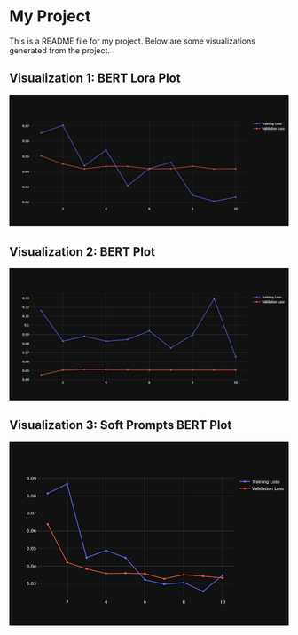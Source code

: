 # My Project

This is a README file for my project. Below are some visualizations generated from the project.

## Visualization 1: BERT Lora Plot

![BERT Lora Plot](assets/bert_lora_plot.png)

## Visualization 2: BERT Plot

![BERT Plot](assets/bert_plot.png)

## Visualization 3: Soft Prompts BERT Plot

![Soft Prompts BERT Plot](assets/soft-prompts-bert-plot.png)


